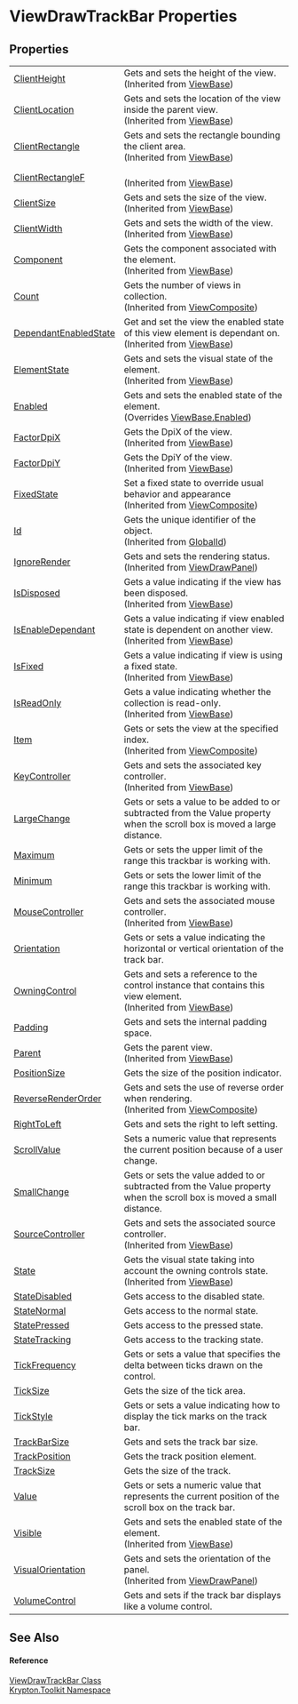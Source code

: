 # ViewDrawTrackBar Properties




## Properties
<table>
<tr>
<td><a href="8ca1086e-f2a1-e3aa-0550-e17de8d4d705.md">ClientHeight</a></td>
<td>Gets and sets the height of the view.<br />(Inherited from <a href="309ac2d8-bfc5-c1a7-ab6a-4f4cf86a1ba6.md">ViewBase</a>)</td></tr>
<tr>
<td><a href="adf2b0f9-71eb-d32c-2ec0-ac09568593fa.md">ClientLocation</a></td>
<td>Gets and sets the location of the view inside the parent view.<br />(Inherited from <a href="309ac2d8-bfc5-c1a7-ab6a-4f4cf86a1ba6.md">ViewBase</a>)</td></tr>
<tr>
<td><a href="26daf885-2412-02b5-dc52-e6e5f8121280.md">ClientRectangle</a></td>
<td>Gets and sets the rectangle bounding the client area.<br />(Inherited from <a href="309ac2d8-bfc5-c1a7-ab6a-4f4cf86a1ba6.md">ViewBase</a>)</td></tr>
<tr>
<td><a href="aab48de6-57c1-8040-9e53-80d7379b3269.md">ClientRectangleF</a></td>
<td><br />(Inherited from <a href="309ac2d8-bfc5-c1a7-ab6a-4f4cf86a1ba6.md">ViewBase</a>)</td></tr>
<tr>
<td><a href="c7ce4247-0421-c87f-bef9-93ca9c8d0710.md">ClientSize</a></td>
<td>Gets and sets the size of the view.<br />(Inherited from <a href="309ac2d8-bfc5-c1a7-ab6a-4f4cf86a1ba6.md">ViewBase</a>)</td></tr>
<tr>
<td><a href="8e43df91-01e4-3d85-b2c7-6f37025e7632.md">ClientWidth</a></td>
<td>Gets and sets the width of the view.<br />(Inherited from <a href="309ac2d8-bfc5-c1a7-ab6a-4f4cf86a1ba6.md">ViewBase</a>)</td></tr>
<tr>
<td><a href="a0853610-b2de-7dec-2285-f2d884fc0231.md">Component</a></td>
<td>Gets the component associated with the element.<br />(Inherited from <a href="309ac2d8-bfc5-c1a7-ab6a-4f4cf86a1ba6.md">ViewBase</a>)</td></tr>
<tr>
<td><a href="b1b7ced2-1168-f3c3-1a93-e397fded25bc.md">Count</a></td>
<td>Gets the number of views in collection.<br />(Inherited from <a href="467f805c-296b-06ec-42f1-e965af0d0f04.md">ViewComposite</a>)</td></tr>
<tr>
<td><a href="45b74146-9308-269a-0625-9558884a95b2.md">DependantEnabledState</a></td>
<td>Get and set the view the enabled state of this view element is dependant on.<br />(Inherited from <a href="309ac2d8-bfc5-c1a7-ab6a-4f4cf86a1ba6.md">ViewBase</a>)</td></tr>
<tr>
<td><a href="1631dbf1-7432-b0c3-508a-cc76fd85b428.md">ElementState</a></td>
<td>Gets and sets the visual state of the element.<br />(Inherited from <a href="309ac2d8-bfc5-c1a7-ab6a-4f4cf86a1ba6.md">ViewBase</a>)</td></tr>
<tr>
<td><a href="d2bf6a62-4ff1-d503-eb70-0b0838189b3e.md">Enabled</a></td>
<td>Gets and sets the enabled state of the element.<br />(Overrides <a href="ab081600-b6ff-5a6b-58b1-096a470ecd35.md">ViewBase.Enabled</a>)</td></tr>
<tr>
<td><a href="026ae658-3cdc-1c85-8625-fc598f0183a8.md">FactorDpiX</a></td>
<td>Gets the DpiX of the view.<br />(Inherited from <a href="309ac2d8-bfc5-c1a7-ab6a-4f4cf86a1ba6.md">ViewBase</a>)</td></tr>
<tr>
<td><a href="0c4492bd-aee6-2147-f951-fcd5893011ed.md">FactorDpiY</a></td>
<td>Gets the DpiY of the view.<br />(Inherited from <a href="309ac2d8-bfc5-c1a7-ab6a-4f4cf86a1ba6.md">ViewBase</a>)</td></tr>
<tr>
<td><a href="1afc0445-4412-fd78-bc12-cd70b02efd18.md">FixedState</a></td>
<td>Set a fixed state to override usual behavior and appearance<br />(Inherited from <a href="467f805c-296b-06ec-42f1-e965af0d0f04.md">ViewComposite</a>)</td></tr>
<tr>
<td><a href="71a6846f-bfb6-fb58-b361-6b43ae0583a8.md">Id</a></td>
<td>Gets the unique identifier of the object.<br />(Inherited from <a href="9ef2ca3a-e03e-8927-105a-2f9a6fbdf849.md">GlobalId</a>)</td></tr>
<tr>
<td><a href="1f17e987-dcc9-b808-1030-a189570afe59.md">IgnoreRender</a></td>
<td>Gets and sets the rendering status.<br />(Inherited from <a href="a4069f45-e3cb-bdbb-bc71-b2fd1fa9fad7.md">ViewDrawPanel</a>)</td></tr>
<tr>
<td><a href="b8132097-e81f-af8f-9edb-3cb79ba26d45.md">IsDisposed</a></td>
<td>Gets a value indicating if the view has been disposed.<br />(Inherited from <a href="309ac2d8-bfc5-c1a7-ab6a-4f4cf86a1ba6.md">ViewBase</a>)</td></tr>
<tr>
<td><a href="2051812a-d6aa-0b59-07f6-d0aaf5425a45.md">IsEnableDependant</a></td>
<td>Gets a value indicating if view enabled state is dependent on another view.<br />(Inherited from <a href="309ac2d8-bfc5-c1a7-ab6a-4f4cf86a1ba6.md">ViewBase</a>)</td></tr>
<tr>
<td><a href="ae00d504-ee78-dc0c-547f-47ccf010c8f3.md">IsFixed</a></td>
<td>Gets a value indicating if view is using a fixed state.<br />(Inherited from <a href="309ac2d8-bfc5-c1a7-ab6a-4f4cf86a1ba6.md">ViewBase</a>)</td></tr>
<tr>
<td><a href="1359c544-d62a-40dc-68ae-2cf918c7cb0c.md">IsReadOnly</a></td>
<td>Gets a value indicating whether the collection is read-only.<br />(Inherited from <a href="309ac2d8-bfc5-c1a7-ab6a-4f4cf86a1ba6.md">ViewBase</a>)</td></tr>
<tr>
<td><a href="66c58f19-a9b5-0f2f-7dba-f86ab9d13d7f.md">Item</a></td>
<td>Gets or sets the view at the specified index.<br />(Inherited from <a href="467f805c-296b-06ec-42f1-e965af0d0f04.md">ViewComposite</a>)</td></tr>
<tr>
<td><a href="8c0c18fc-2c53-4c1c-c120-964c3bc82e99.md">KeyController</a></td>
<td>Gets and sets the associated key controller.<br />(Inherited from <a href="309ac2d8-bfc5-c1a7-ab6a-4f4cf86a1ba6.md">ViewBase</a>)</td></tr>
<tr>
<td><a href="56d07328-0320-3601-6138-b3a86701b877.md">LargeChange</a></td>
<td>Gets or sets a value to be added to or subtracted from the Value property when the scroll box is moved a large distance.</td></tr>
<tr>
<td><a href="7c7377a3-4e2b-75db-f6d4-9953c07a41e8.md">Maximum</a></td>
<td>Gets or sets the upper limit of the range this trackbar is working with.</td></tr>
<tr>
<td><a href="a7971986-476c-b154-d0b4-43b3de4f74b8.md">Minimum</a></td>
<td>Gets or sets the lower limit of the range this trackbar is working with.</td></tr>
<tr>
<td><a href="d5761a42-75a6-b244-b305-631dbf54d295.md">MouseController</a></td>
<td>Gets and sets the associated mouse controller.<br />(Inherited from <a href="309ac2d8-bfc5-c1a7-ab6a-4f4cf86a1ba6.md">ViewBase</a>)</td></tr>
<tr>
<td><a href="c3da5552-ca61-4c15-00ba-f8ee7165d820.md">Orientation</a></td>
<td>Gets or sets a value indicating the horizontal or vertical orientation of the track bar.</td></tr>
<tr>
<td><a href="c732fcd5-3e0d-98cb-17df-e574d4733f53.md">OwningControl</a></td>
<td>Gets and sets a reference to the control instance that contains this view element.<br />(Inherited from <a href="309ac2d8-bfc5-c1a7-ab6a-4f4cf86a1ba6.md">ViewBase</a>)</td></tr>
<tr>
<td><a href="11f2a3b7-9243-782d-57d5-e47b17328acc.md">Padding</a></td>
<td>Gets and sets the internal padding space.</td></tr>
<tr>
<td><a href="b34c2e84-eb23-0078-5656-e854d6f41638.md">Parent</a></td>
<td>Gets the parent view.<br />(Inherited from <a href="309ac2d8-bfc5-c1a7-ab6a-4f4cf86a1ba6.md">ViewBase</a>)</td></tr>
<tr>
<td><a href="bddc44a1-75f4-dd01-9a18-128bd48933cd.md">PositionSize</a></td>
<td>Gets the size of the position indicator.</td></tr>
<tr>
<td><a href="fe8c3e05-4391-689a-ac07-e976cddc0b2b.md">ReverseRenderOrder</a></td>
<td>Gets and sets the use of reverse order when rendering.<br />(Inherited from <a href="467f805c-296b-06ec-42f1-e965af0d0f04.md">ViewComposite</a>)</td></tr>
<tr>
<td><a href="a1923d95-74a5-3af6-bf11-ad983bb547a6.md">RightToLeft</a></td>
<td>Gets and sets the right to left setting.</td></tr>
<tr>
<td><a href="4fbc4b4c-a875-9cc5-a7a6-9d1c31ed500b.md">ScrollValue</a></td>
<td>Sets a numeric value that represents the current position because of a user change.</td></tr>
<tr>
<td><a href="3ecd6b13-c2fd-23da-26d8-6265a7422719.md">SmallChange</a></td>
<td>Gets or sets the value added to or subtracted from the Value property when the scroll box is moved a small distance.</td></tr>
<tr>
<td><a href="354d206d-5772-7294-dc86-25ae526ef09d.md">SourceController</a></td>
<td>Gets and sets the associated source controller.<br />(Inherited from <a href="309ac2d8-bfc5-c1a7-ab6a-4f4cf86a1ba6.md">ViewBase</a>)</td></tr>
<tr>
<td><a href="97b91260-605d-f086-e86c-7ad32f06d42b.md">State</a></td>
<td>Gets the visual state taking into account the owning controls state.<br />(Inherited from <a href="309ac2d8-bfc5-c1a7-ab6a-4f4cf86a1ba6.md">ViewBase</a>)</td></tr>
<tr>
<td><a href="9c367f15-7e2e-daa6-58f0-0e9c12206dc5.md">StateDisabled</a></td>
<td>Gets access to the disabled state.</td></tr>
<tr>
<td><a href="e09edbd1-c72b-e8f7-74cd-f374ec3fa900.md">StateNormal</a></td>
<td>Gets access to the normal state.</td></tr>
<tr>
<td><a href="6d7b7412-fb0a-ed52-c0d1-265c6db6d556.md">StatePressed</a></td>
<td>Gets access to the pressed state.</td></tr>
<tr>
<td><a href="ba03efa2-b39c-6af3-ce2d-a0a0989356e5.md">StateTracking</a></td>
<td>Gets access to the tracking state.</td></tr>
<tr>
<td><a href="fc137889-e025-dbe3-f46d-e8231218c565.md">TickFrequency</a></td>
<td>Gets or sets a value that specifies the delta between ticks drawn on the control.</td></tr>
<tr>
<td><a href="7ba8dd43-8398-0cb9-893d-345cf17038d3.md">TickSize</a></td>
<td>Gets the size of the tick area.</td></tr>
<tr>
<td><a href="3c7bc03b-77bd-2d72-3e77-24cc03146da8.md">TickStyle</a></td>
<td>Gets or sets a value indicating how to display the tick marks on the track bar.</td></tr>
<tr>
<td><a href="7e1e224f-2302-b9d9-ad3b-c7737b77002f.md">TrackBarSize</a></td>
<td>Gets and sets the track bar size.</td></tr>
<tr>
<td><a href="f7dcef07-12a2-3ac3-e17d-05d519c454e9.md">TrackPosition</a></td>
<td>Gets the track position element.</td></tr>
<tr>
<td><a href="d0056bd9-b358-470c-56fd-9d77e2aefadd.md">TrackSize</a></td>
<td>Gets the size of the track.</td></tr>
<tr>
<td><a href="cb5d4160-1760-c6d6-8259-47955a67605a.md">Value</a></td>
<td>Gets or sets a numeric value that represents the current position of the scroll box on the track bar.</td></tr>
<tr>
<td><a href="c6f3a2c1-5079-abb9-07ab-be74628e34be.md">Visible</a></td>
<td>Gets and sets the enabled state of the element.<br />(Inherited from <a href="309ac2d8-bfc5-c1a7-ab6a-4f4cf86a1ba6.md">ViewBase</a>)</td></tr>
<tr>
<td><a href="5b122f02-75c6-d00c-380e-2fd05023d5b3.md">VisualOrientation</a></td>
<td>Gets and sets the orientation of the panel.<br />(Inherited from <a href="a4069f45-e3cb-bdbb-bc71-b2fd1fa9fad7.md">ViewDrawPanel</a>)</td></tr>
<tr>
<td><a href="f01a6392-1c00-4a0b-f4e8-b8eedb9502a9.md">VolumeControl</a></td>
<td>Gets and sets if the track bar displays like a volume control.</td></tr>
</table>

## See Also


#### Reference
<a href="c4fe8079-0665-3daa-3153-8c8189a39b91.md">ViewDrawTrackBar Class</a>  
<a href="79d2eac2-21f4-54ff-7552-b20c33c30600.md">Krypton.Toolkit Namespace</a>  
